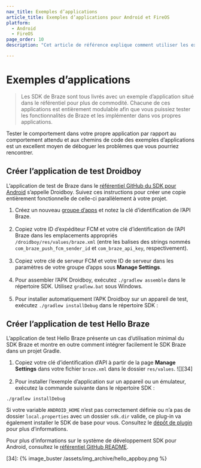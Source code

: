 ```yaml
---
nav_title: Exemples d’applications
article_title: Exemples d’applications pour Android et FireOS
platform: 
  - Android
  - FireOS
page_order: 10
description: "Cet article de référence explique comment utiliser les exemples d’applications Android."

---
```


# Exemples d’applications

> Les SDK de Braze sont tous livrés avec un exemple d’application situé dans le référentiel pour plus de commodité. Chacune de ces applications est entièrement modulable afin que vous puissiez tester les fonctionnalités de Braze et les implémenter dans vos propres applications. 

Tester le comportement dans votre propre application par rapport au comportement attendu et aux chemins de code des exemples d’applications est un excellent moyen de déboguer les problèmes que vous pourriez rencontrer.

## Créer l’application de test Droidboy
L’application de test de Braze dans le [référentiel GitHub du SDK pour Android][3] s’appelle Droidboy. Suivez ces instructions pour créer une copie entièrement fonctionnelle de celle-ci parallèlement à votre projet.

1. Créez un nouveau [groupe d’apps][25] et notez la clé d’identification de l’API Braze.<br><br>
2. Copiez votre ID d’expéditeur FCM et votre clé d’identification de l’API Braze dans les emplacements appropriés `/droidboy/res/values/braze.xml` (entre les balises des strings nommés `com_braze_push_fcm_sender_id` et `com_braze_api_key`, respectivement).<br><br>
3. Copiez votre clé de serveur FCM et votre ID de serveur dans les paramètres de votre groupe d’apps sous **Manage Settings**.<br><br>
4. Pour assembler l’APK Droidboy, exécutez `./gradlew assemble` dans le répertoire SDK. Utilisez `gradlew.bat` sous Windows.<br><br>
5. Pour installer automatiquement l’APK Droidboy sur un appareil de test, exécutez `./gradlew installDebug` dans le répertoire SDK :

## Créer l’application de test Hello Braze
L’application de test Hello Braze présente un cas d’utilisation minimal du SDK Braze et montre en outre comment intégrer facilement le SDK Braze dans un projet Gradle.

1. Copiez votre clé d’identification d’API à partir de la page **Manage Settings** dans votre fichier `braze.xml` dans le dossier `res/values`.
![][34]<br><br>
2. Pour installer l’exemple d’application sur un appareil ou un émulateur, exécutez la commande suivante dans le répertoire SDK :
```
./gradlew installDebug
```
Si votre variable `ANDROID_HOME` n’est pas correctement définie ou n’a pas de dossier `local.properties` avec un dossier `sdk.dir` valide, ce plug-in va également installer le SDK de base pour vous. Consultez le [dépôt de plugin][27] pour plus d’informations.

Pour plus d’informations sur le système de développement SDK pour Android, consultez le [référentiel GitHub README][26].

[25]: {{site.baseurl}}/developer_guide/platform_wide/app_group_configuration/#app-group-configuration
[26]: https://github.com/braze-inc/braze-android-sdk/blob/master/README.md
[27]: https://github.com/JakeWharton/sdk-manager-plugin
[3]: https://github.com/braze-inc/braze-android-sdk "Appboy Android GitHub Repository"
[34]: {% image_buster /assets/img_archive/hello_appboy.png %}

